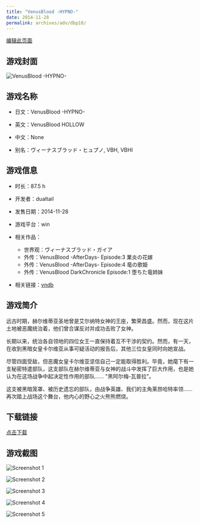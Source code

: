 ```yaml
---
title: "VenusBlood -HYPNO-"
date: 2014-11-28
permalink: archives/adv/dbp18/
---
```

[编辑此页面](https://github.com/ACG-3/ADV3-source/blob/main/source/_posts/VenusBlood%20-HYPNO-.md)

## 游戏封面

![VenusBlood -HYPNO-](https://pan.timero.xyz/d/onedrive/img_lib_001/VenusBlood%20-HYPNO-_cover.avif)


## 游戏名称

- 日文：VenusBlood -HYPNO-
- 英文：VenusBlood HOLLOW
- 中文：None

- 别名：ヴィーナスブラッド・ヒュプノ, VBH, VBHI


## 游戏信息

- 时长：87.5 h
- 开发者：dualtail
- 发售日期：2014-11-28
- 游戏平台：win
- 相关作品：
   - 世界观：ヴィーナスブラッド・ガイア
   - 外传：VenusBlood -AfterDays- Episode:3 業炎の花嫁
   - 外传：VenusBlood -AfterDays- Episode:4 竜の歌姫
   - 外传：VenusBlood DarkChronicle Episode:1 堕ちた竜姉妹

- 相关链接：[vndb](https://vndb.org/v15641)


## 游戏简介

远古时期，赫尔维蒂亚圣地曾是艾尔纳特女神的王座，繁荣昌盛。然而，现在这片土地被恶魔统治着，他们曾合谋反对并成功击败了女神。

长期以来，统治各自领地的四位女王一直保持着互不干涉的契约。然而，有一天，在收到黑暗女皇卡尔维亚从事可疑活动的报告后，其他三位女皇同时向她宣战。

尽管四面受敌，但恶魔女皇卡尔维亚坚信自己一定能取得胜利。毕竟，她麾下有一支秘密特遣部队，这支部队在赫尔维蒂亚与女神的战斗中发挥了巨大作用，也是她认为在这场战争中起决定性作用的部队...... "黑阿尔梅-瓦普拉"。

这支被黑暗笼罩、被历史遗忘的部队，由战争英雄、我们的主角莱昂哈特率领......再次踏上战场这个舞台，他内心的野心之火熊熊燃烧。




## 下载链接

[点击下载](https://pan.timero.xyz/onedrive/adv_lib_001/VenusBlood%20-HYPNO-)


## 游戏截图


![Screenshot 1](https://pan.timero.xyz/d/onedrive/img_lib_001/VenusBlood%20-HYPNO-_Screenshot_1.avif)

![Screenshot 2](https://pan.timero.xyz/d/onedrive/img_lib_001/VenusBlood%20-HYPNO-_Screenshot_2.avif)

![Screenshot 3](https://pan.timero.xyz/d/onedrive/img_lib_001/VenusBlood%20-HYPNO-_Screenshot_3.avif)

![Screenshot 4](https://pan.timero.xyz/d/onedrive/img_lib_001/VenusBlood%20-HYPNO-_Screenshot_4.avif)

![Screenshot 5](https://pan.timero.xyz/d/onedrive/img_lib_001/VenusBlood%20-HYPNO-_Screenshot_5.avif)

